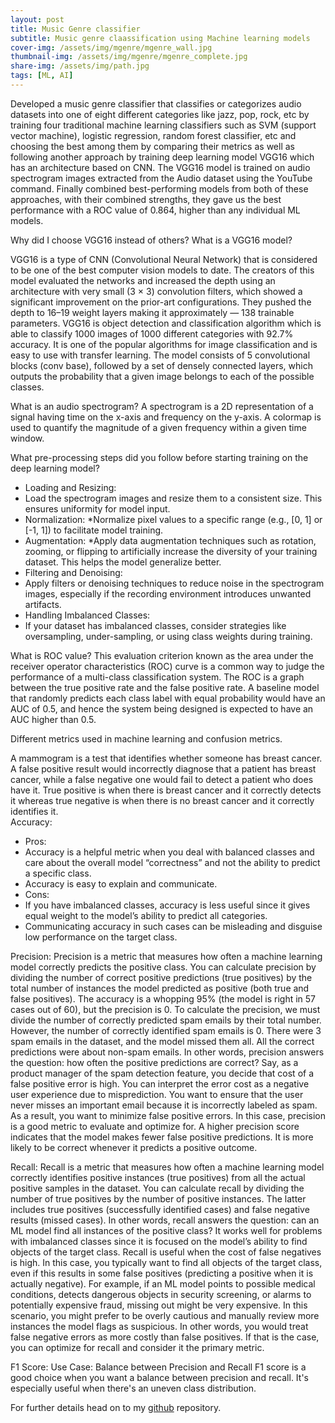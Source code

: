 ```yaml
---
layout: post
title: Music Genre classifier
subtitle: Music genre claassification using Machine learning models
cover-img: /assets/img/mgenre/mgenre_wall.jpg
thumbnail-img: /assets/img/mgenre/mgenre_complete.jpg
share-img: /assets/img/path.jpg
tags: [ML, AI]
---
```


Developed a music genre classifier that classifies or categorizes audio datasets into one of eight different categories like jazz, pop, rock, etc by training four traditional machine learning classifiers such as SVM (support vector machine), logistic regression, random forest classifier, etc and choosing the best among them by comparing their metrics as well as following another approach by training deep learning model VGG16 which has an architecture based on CNN.
The VGG16 model is trained on audio spectrogram images extracted from the Audio dataset using the YouTube command.
Finally combined best-performing models from both of these approaches, with their combined strengths, they gave us the best performance with a ROC value of 0.864, higher than any individual ML models.

Why did I choose VGG16 instead of others? What is a VGG16 model? 

VGG16 is a type of CNN (Convolutional Neural Network) that is considered to be one of the best computer vision models to date. The creators of this model evaluated the networks and increased the depth using an architecture with very small (3 × 3) convolution filters, which showed a significant improvement on the prior-art configurations. They pushed the depth to 16–19 weight layers making it approximately — 138 trainable parameters. 
VGG16 is object detection and classification algorithm which is able to classify 1000 images of 1000 different categories with 92.7% accuracy. It is one of the popular algorithms for image classification and is easy to use with transfer learning.
The model consists of 5 convolutional blocks (conv base), followed by a set of densely connected layers, which outputs the probability that a given image belongs to each of the possible classes.

 
What is an audio spectrogram?
A spectrogram is a 2D representation of a signal having time on the x-axis and frequency on the y-axis. A colormap is used to quantify the magnitude of a given frequency within a given time window.

What pre-processing steps did you follow before starting training on the deep learning model?
* Loading and Resizing:
 * Load the spectrogram images and resize them to a consistent size. This ensures uniformity for model input.
* Normalization:
 *Normalize pixel values to a specific range (e.g., [0, 1] or [-1, 1]) to facilitate model training.
* Augmentation:
 *Apply data augmentation techniques such as rotation, zooming, or flipping to artificially increase the diversity of your training dataset. This helps the model generalize better.
* Filtering and Denoising:
 * Apply filters or denoising techniques to reduce noise in the spectrogram images, especially if the recording environment introduces unwanted artifacts.
* Handling Imbalanced Classes:
 * If your dataset has imbalanced classes, consider strategies like oversampling, under-sampling, or using class weights during training.

What is ROC value?
This evaluation criterion known as the area under the receiver operator characteristics (ROC) curve is a common way to judge the performance of a multi-class classification system. The ROC is a graph between the true positive rate and the false positive rate. A baseline model that randomly predicts each class label with equal probability would have an AUC of 0.5, and hence the system being designed is expected to have an AUC higher than 0.5.

Different metrics used in machine learning and confusion metrics.

A mammogram is a test that identifies whether someone has breast cancer. A false positive result would incorrectly diagnose that a patient has breast cancer, while a false negative one would fail to detect a patient who does have it. True positive is when there is breast cancer and it correctly detects it whereas true negative is when there is no breast cancer and it correctly identifies it.  
Accuracy:
* Pros:
 * Accuracy is a helpful metric when you deal with balanced classes and care about the overall model “correctness” and not the ability to predict a specific class. 
 * Accuracy is easy to explain and communicate. 
* Cons:
 * If you have imbalanced classes, accuracy is less useful since it gives equal weight to the model’s ability to predict all categories. 
 * Communicating accuracy in such cases can be misleading and disguise low performance on the target class.

                                                            
Precision:
Precision is a metric that measures how often a machine learning model correctly predicts the positive class. You can calculate precision by dividing the number of correct positive predictions (true positives) by the total number of instances the model predicted as positive (both true and false positives).
The accuracy is a whopping 95% (the model is right in 57 cases out of 60), but the precision is 0. To calculate the precision, we must divide the number of correctly predicted spam emails by their total number. However, the number of correctly identified spam emails is 0. There were 3 spam emails in the dataset, and the model missed them all. All the correct predictions were about non-spam emails.
In other words, precision answers the question: how often the positive predictions are correct?
Say, as a product manager of the spam detection feature, you decide that cost of a false positive error is high. You can interpret the error cost as a negative user experience due to misprediction. You want to ensure that the user never misses an important email because it is incorrectly labeled as spam. As a result, you want to minimize false positive errors. 
In this case, precision is a good metric to evaluate and optimize for. A higher precision score indicates that the model makes fewer false positive predictions. It is more likely to be correct whenever it predicts a positive outcome.
                                                                     
Recall:
Recall is a metric that measures how often a machine learning model correctly identifies positive instances (true positives) from all the actual positive samples in the dataset. You can calculate recall by dividing the number of true positives by the number of positive instances. The latter includes true positives (successfully identified cases) and false negative results (missed cases).
In other words, recall answers the question: can an ML model find all instances of the positive class?
It works well for problems with imbalanced classes since it is focused on the model’s ability to find objects of the target class.
Recall is useful when the cost of false negatives is high. 
In this case, you typically want to find all objects of the target class, even if this results in some false positives (predicting a positive when it is actually negative).
For example, if an ML model points to possible medical conditions, detects dangerous objects in security screening, or alarms to potentially expensive fraud, missing out might be very expensive. In this scenario, you might prefer to be overly cautious and manually review more instances the model flags as suspicious. 
In other words, you would treat false negative errors as more costly than false positives. If that is the case, you can optimize for recall and consider it the primary metric.
                                                                  
F1 Score:
Use Case: Balance between Precision and Recall
F1 score is a good choice when you want a balance between precision and recall. It's especially useful when there's an uneven class distribution.

For further details head on to my [github][1] repository.

[1]:https://github.com/Vishnuvardhanchowhan/Music-Genre-Classification-IML-Project
